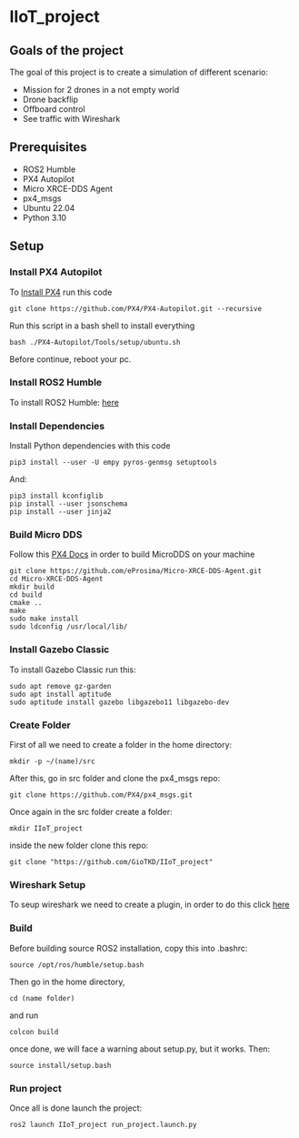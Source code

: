 # IIoT_project
## Goals of the project
The goal of this project is to create a simulation of different scenario:
* Mission for 2 drones in a not empty world
* Drone backflip 
* Offboard control
* See traffic with Wireshark
## Prerequisites
* ROS2 Humble
* PX4 Autopilot
* Micro XRCE-DDS Agent
* px4_msgs
* Ubuntu 22.04
* Python 3.10
## Setup
### Install PX4 Autopilot
To [Install PX4](https://docs.px4.io/main/en/dev_setup/dev_env_linux_ubuntu.html#simulation-and-nuttx-pixhawk-targets) run this code 
```
git clone https://github.com/PX4/PX4-Autopilot.git --recursive
```

Run this script in a bash shell to install everything

```
bash ./PX4-Autopilot/Tools/setup/ubuntu.sh
```
Before continue, reboot your pc.

### Install ROS2 Humble
To install ROS2 Humble: [here](https://docs.ros.org/en/humble/Installation/Ubuntu-Install-Debians.html)

### Install Dependencies

Install Python dependencies with this code

```
pip3 install --user -U empy pyros-genmsg setuptools
```

And:

```
pip3 install kconfiglib
pip install --user jsonschema
pip install --user jinja2
```

### Build Micro DDS
Follow this [PX4 Docs](https://docs.px4.io/main/en/ros/ros2_comm.html#setup-micro-xrce-dds-agent-client) in order to build MicroDDS on your machine

```
git clone https://github.com/eProsima/Micro-XRCE-DDS-Agent.git
cd Micro-XRCE-DDS-Agent
mkdir build
cd build
cmake ..
make
sudo make install
sudo ldconfig /usr/local/lib/
```
### Install Gazebo Classic
To install Gazebo Classic run this:
```
sudo apt remove gz-garden
sudo apt install aptitude
sudo aptitude install gazebo libgazebo11 libgazebo-dev
```
### Create Folder
First of all we need to create a folder in the home directory:
```
mkdir -p ~/(name)/src
```
After this, go in src folder and clone the px4_msgs repo:
```
git clone https://github.com/PX4/px4_msgs.git
```
Once again in the src folder create a folder:
```
mkdir IIoT_project
```
inside the new folder clone this repo:
```
git clone "https://github.com/GioTKD/IIoT_project"
```
### Wireshark Setup
To seup wireshark we need to create a plugin, in order to do this click [here](https://mavlink.io/en/guide/wireshark.html)
### Build
Before building source ROS2 installation, copy this into .bashrc:
```
source /opt/ros/humble/setup.bash
```
Then go in the home directory, 
```
cd (name folder)
```
and run
```
colcon build
```
once done, we will face a warning about setup.py, but it works.
Then:
```
source install/setup.bash
```
### Run project
Once all is done launch the project:
```
ros2 launch IIoT_project run_project.launch.py
```
